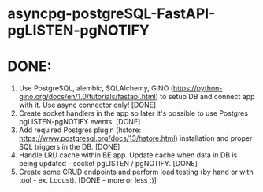 # asyncpg-postgreSQL-FastAPI-pgLISTEN-pgNOTIFY


# DONE:
1. Use PostgreSQL, alembic, SQLAlchemy, GINO (https://python-gino.org/docs/en/1.0/tutorials/fastapi.html) to setup DB and connect app with it. Use async connector only! [DONE]
2. Create socket handlers in the app so later it's possible to use Postgres pgLISTEN-pgNOTIFY events. [DONE]
3. Add required Postgres plugin (hstore: https://www.postgresql.org/docs/13/hstore.html) installation and proper SQL triggers in the DB. [DONE]
4. Handle LRU cache within BE app. Update cache when data in DB is being updated - socket pgLISTEN / pgNOTIFY. [DONE]
5. Create some CRUD endpoints and perform load testing (by hand or with tool - ex. Locust). [DONE - more or less :)]
